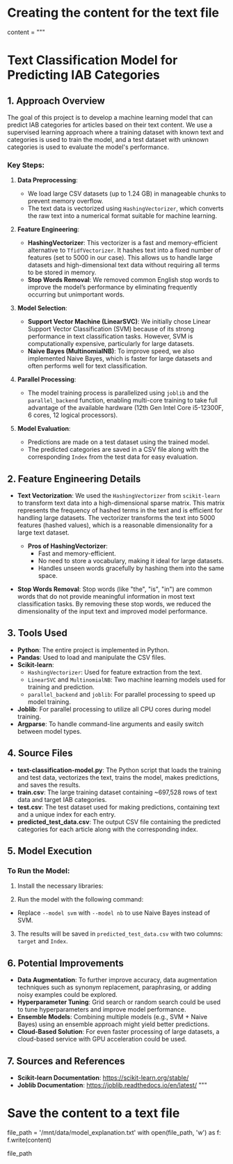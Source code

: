 # Creating the content for the text file
content = """
# Text Classification Model for Predicting IAB Categories

## 1. Approach Overview

The goal of this project is to develop a machine learning model that can predict IAB categories for articles based on their text content. We use a supervised learning approach where a training dataset with known text and categories is used to train the model, and a test dataset with unknown categories is used to evaluate the model's performance.

### Key Steps:
1. **Data Preprocessing**:
   - We load large CSV datasets (up to 1.24 GB) in manageable chunks to prevent memory overflow.
   - The text data is vectorized using `HashingVectorizer`, which converts the raw text into a numerical format suitable for machine learning.

2. **Feature Engineering**:
   - **HashingVectorizer**: This vectorizer is a fast and memory-efficient alternative to `TfidfVectorizer`. It hashes text into a fixed number of features (set to 5000 in our case). This allows us to handle large datasets and high-dimensional text data without requiring all terms to be stored in memory.
   - **Stop Words Removal**: We removed common English stop words to improve the model’s performance by eliminating frequently occurring but unimportant words.

3. **Model Selection**:
   - **Support Vector Machine (LinearSVC)**: We initially chose Linear Support Vector Classification (SVM) because of its strong performance in text classification tasks. However, SVM is computationally expensive, particularly for large datasets.
   - **Naive Bayes (MultinomialNB)**: To improve speed, we also implemented Naive Bayes, which is faster for large datasets and often performs well for text classification.

4. **Parallel Processing**:
   - The model training process is parallelized using `joblib` and the `parallel_backend` function, enabling multi-core training to take full advantage of the available hardware (12th Gen Intel Core i5-12300F, 6 cores, 12 logical processors).

5. **Model Evaluation**:
   - Predictions are made on a test dataset using the trained model.
   - The predicted categories are saved in a CSV file along with the corresponding `Index` from the test data for easy evaluation.

## 2. Feature Engineering Details

- **Text Vectorization**: We used the `HashingVectorizer` from `scikit-learn` to transform text data into a high-dimensional sparse matrix. This matrix represents the frequency of hashed terms in the text and is efficient for handling large datasets. The vectorizer transforms the text into 5000 features (hashed values), which is a reasonable dimensionality for a large text dataset.
  - **Pros of HashingVectorizer**:
    - Fast and memory-efficient.
    - No need to store a vocabulary, making it ideal for large datasets.
    - Handles unseen words gracefully by hashing them into the same space.

- **Stop Words Removal**: Stop words (like "the", "is", "in") are common words that do not provide meaningful information in most text classification tasks. By removing these stop words, we reduced the dimensionality of the input text and improved model performance.

## 3. Tools Used

- **Python**: The entire project is implemented in Python.
- **Pandas**: Used to load and manipulate the CSV files.
- **Scikit-learn**:
  - `HashingVectorizer`: Used for feature extraction from the text.
  - `LinearSVC` and `MultinomialNB`: Two machine learning models used for training and prediction.
  - `parallel_backend` and `joblib`: For parallel processing to speed up model training.
- **Joblib**: For parallel processing to utilize all CPU cores during model training.
- **Argparse**: To handle command-line arguments and easily switch between model types.

## 4. Source Files

- **text-classification-model.py**: The Python script that loads the training and test data, vectorizes the text, trains the model, makes predictions, and saves the results.
- **train.csv**: The large training dataset containing ~697,528 rows of text data and target IAB categories.
- **test.csv**: The test dataset used for making predictions, containing text and a unique index for each entry.
- **predicted_test_data.csv**: The output CSV file containing the predicted categories for each article along with the corresponding index.

## 5. Model Execution

### To Run the Model:
1. Install the necessary libraries:

2. Run the model with the following command:
- Replace `--model svm` with `--model nb` to use Naive Bayes instead of SVM.

3. The results will be saved in `predicted_test_data.csv` with two columns: `target` and `Index`.

## 6. Potential Improvements

- **Data Augmentation**: To further improve accuracy, data augmentation techniques such as synonym replacement, paraphrasing, or adding noisy examples could be explored.
- **Hyperparameter Tuning**: Grid search or random search could be used to tune hyperparameters and improve model performance.
- **Ensemble Models**: Combining multiple models (e.g., SVM + Naive Bayes) using an ensemble approach might yield better predictions.
- **Cloud-Based Solution**: For even faster processing of large datasets, a cloud-based service with GPU acceleration could be used.

## 7. Sources and References
- **Scikit-learn Documentation**: https://scikit-learn.org/stable/
- **Joblib Documentation**: https://joblib.readthedocs.io/en/latest/
"""

# Save the content to a text file
file_path = '/mnt/data/model_explanation.txt'
with open(file_path, 'w') as f:
 f.write(content)

file_path
